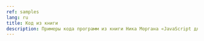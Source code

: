 ```yaml
---
ref: samples
lang: ru
title: Код из книги
description: Примеры кода программ из книги Ника Моргана «JavaScript для детей» на русском языке
---
```


<script src="https://gist.github.com/a1ip/fe463066e71e444f0257bdb9583057fa.js"></script>
